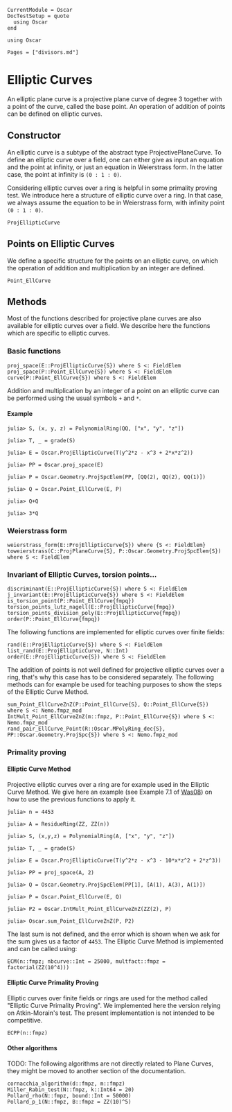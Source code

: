 ```@meta
CurrentModule = Oscar
DocTestSetup = quote
  using Oscar
end
```

```@setup oscar
using Oscar
```

```@contents
Pages = ["divisors.md"]
```

# Elliptic Curves

An elliptic plane curve is a projective plane curve of degree 3 together with a point of the curve, called the base point. An operation of addition of points can be defined on elliptic curves.

## Constructor

An elliptic curve is a subtype of the abstract type ProjectivePlaneCurve. To define an elliptic curve over a field, one can either give as input an equation and the point at infinity, or just an equation in Weierstrass form. In the latter case, the point at infinity is ``(0 : 1 : 0)``.

Considering elliptic curves over a ring is helpful in some primality proving test. We introduce here a structure of elliptic curve over a ring. In that case, we always assume the equation to be in Weierstrass form, with infinity point ``(0 : 1 : 0)``.

```@docs
ProjEllipticCurve
```

## Points on Elliptic Curves

We define a specific structure for the points on an elliptic curve, on which the operation of addition and multiplication by an integer are defined.

```@docs
Point_EllCurve
```

## Methods

Most of the functions described for projective plane curves are also available for elliptic curves over a field. We describe here the functions which are specific to elliptic curves.

### Basic functions

```@docs
proj_space(E::ProjEllipticCurve{S}) where S <: FieldElem
proj_space(P::Point_EllCurve{S}) where S <: FieldElem
curve(P::Point_EllCurve{S}) where S <: FieldElem
```

Addition and multiplication by an integer of a point on an elliptic curve can be performed using the usual symbols `+` and `*`.

#### Example

```jldoctest
julia> S, (x, y, z) = PolynomialRing(QQ, ["x", "y", "z"])

julia> T, _ = grade(S)

julia> E = Oscar.ProjEllipticCurve(T(y^2*z - x^3 + 2*x*z^2))

julia> PP = Oscar.proj_space(E)

julia> P = Oscar.Geometry.ProjSpcElem(PP, [QQ(2), QQ(2), QQ(1)])

julia> Q = Oscar.Point_EllCurve(E, P)

julia> Q+Q

julia> 3*Q

```

### Weierstrass form

```@docs
weierstrass_form(E::ProjEllipticCurve{S}) where {S <: FieldElem}
toweierstrass(C::ProjPlaneCurve{S}, P::Oscar.Geometry.ProjSpcElem{S}) where S <: FieldElem
```

### Invariant of Elliptic Curves, torsion points...

```@docs
discriminant(E::ProjEllipticCurve{S}) where S <: FieldElem
j_invariant(E::ProjEllipticCurve{S}) where S <: FieldElem
is_torsion_point(P::Point_EllCurve{fmpq})
torsion_points_lutz_nagell(E::ProjEllipticCurve{fmpq})
torsion_points_division_poly(E::ProjEllipticCurve{fmpq})
order(P::Point_EllCurve{fmpq})
```

The following functions are implemented for elliptic curves over finite fields:

```@docs
rand(E::ProjEllipticCurve{S}) where S <: FieldElem
list_rand(E::ProjEllipticCurve, N::Int)
order(E::ProjEllipticCurve{S}) where S <: FieldElem
```

The addition of points is not well defined for projective elliptic curves over a ring, that's why this case has to be considered separately. The following methods can for example be used for teaching purposes to show the steps of the Elliptic Curve Method.

```@docs
sum_Point_EllCurveZnZ(P::Point_EllCurve{S}, Q::Point_EllCurve{S}) where S <: Nemo.fmpz_mod
IntMult_Point_EllCurveZnZ(m::fmpz, P::Point_EllCurve{S}) where S <: Nemo.fmpz_mod
rand_pair_EllCurve_Point(R::Oscar.MPolyRing_dec{S}, PP::Oscar.Geometry.ProjSpc{S}) where S <: Nemo.fmpz_mod
```

### Primality proving

#### Elliptic Curve Method

Projective elliptic curves over a ring are for example used in the Elliptic Curve Method. We give here an example (see Example 7.1 of [Was08](@cite)) on how to use the previous functions to apply it. 

```jldoctest
julia> n = 4453

julia> A = ResidueRing(ZZ, ZZ(n))

julia> S, (x,y,z) = PolynomialRing(A, ["x", "y", "z"])

julia> T, _ = grade(S)

julia> E = Oscar.ProjEllipticCurve(T(y^2*z - x^3 - 10*x*z^2 + 2*z^3))

julia> PP = proj_space(A, 2)

julia> Q = Oscar.Geometry.ProjSpcElem(PP[1], [A(1), A(3), A(1)])

julia> P = Oscar.Point_EllCurve(E, Q)

julia> P2 = Oscar.IntMult_Point_EllCurveZnZ(ZZ(2), P)

julia> Oscar.sum_Point_EllCurveZnZ(P, P2)

```

The last sum is not defined, and the error which is shown when we ask for the sum gives us a factor of `4453`. The Elliptic Curve Method is implemented and can be called using:

```@docs
ECM(n::fmpz; nbcurve::Int = 25000, multfact::fmpz = factorial(ZZ(10^4)))
```

#### Elliptic Curve Primality Proving

Elliptic curves over finite fields or rings are used for the method called "Elliptic Curve Primality Proving". We implemented here the version relying on Atkin-Morain's test. The present implementation is not intended to be competitive.

```@docs
ECPP(n::fmpz)
```

#### Other algorithms

TODO: The following algorithms are not directly related to Plane Curves, they might be moved to another section of the documentation.

```@docs
cornacchia_algorithm(d::fmpz, m::fmpz)
Miller_Rabin_test(N::fmpz, k::Int64 = 20)
Pollard_rho(N::fmpz, bound::Int = 50000)
Pollard_p_1(N::fmpz, B::fmpz = ZZ(10)^5)
```




